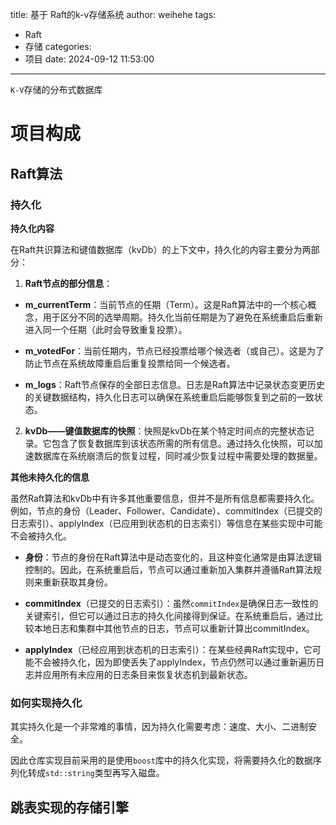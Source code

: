 title: 基于 Raft的k-v存储系统
author: weihehe
tags:
  - Raft
  - 存储
categories:
  - 项目
date: 2024-09-12 11:53:00
---

`K-V`存储的分布式数据库
<!--more-->


# 项目构成

## Raft算法

### 持久化

**持久化内容**

在Raft共识算法和键值数据库（kvDb）的上下文中，持久化的内容主要分为两部分：

1. **Raft节点的部分信息**：
  - **m_currentTerm**：当前节点的任期（Term）。这是Raft算法中的一个核心概念，用于区分不同的选举周期。持久化当前任期是为了避免在系统重启后重新进入同一个任期（此时会导致重复投票）。
  - **m_votedFor**：当前任期内，节点已经投票给哪个候选者（或自己）。这是为了防止节点在系统故障重启后重复投票给同一个候选者。
  
  - **m_logs**：Raft节点保存的全部日志信息。日志是Raft算法中记录状态变更历史的关键数据结构，持久化日志可以确保在系统重启后能够恢复到之前的一致状态。
  
2. **kvDb——键值数据库的快照**：快照是kvDb在某个特定时间点的完整状态记录。它包含了恢复数据库到该状态所需的所有信息。通过持久化快照，可以加速数据库在系统崩溃后的恢复过程，同时减少恢复过程中需要处理的数据量。

**其他未持久化的信息**

虽然Raft算法和kvDb中有许多其他重要信息，但并不是所有信息都需要持久化。例如，节点的身份（Leader、Follower、Candidate）、commitIndex（已提交的日志索引）、applyIndex（已应用到状态机的日志索引）等信息在某些实现中可能不会被持久化。

- **身份**：节点的身份在Raft算法中是动态变化的，且这种变化通常是由算法逻辑控制的。因此，在系统重启后，节点可以通过重新加入集群并遵循Raft算法规则来重新获取其身份。
- **commitIndex**（已提交的日志索引）：虽然`commitIndex`是确保日志一致性的关键索引，但它可以通过日志的持久化间接得到保证。在系统重启后，通过比较本地日志和集群中其他节点的日志，节点可以重新计算出commitIndex。

- **applyIndex**（已经应用到状态机的日志索引）：在某些经典Raft实现中，它可能不会被持久化，因为即使丢失了applyIndex，节点仍然可以通过重新遍历日志并应用所有未应用的日志条目来恢复状态机到最新状态。

### 如何实现持久化

其实持久化是一个非常难的事情，因为持久化需要考虑：速度、大小、二进制安全。

因此仓库实现目前采用的是使用`boost`库中的持久化实现，将需要持久化的数据序列化转成`std::string`类型再写入磁盘。

## 跳表实现的存储引擎

